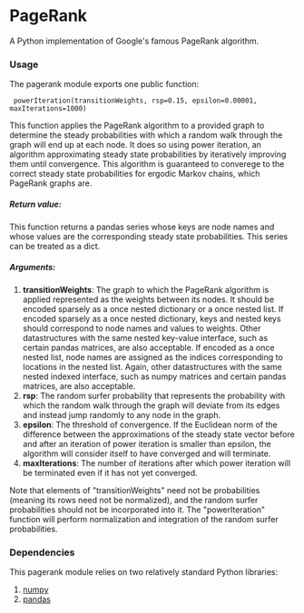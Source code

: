 # PageRank
A Python implementation of Google's famous PageRank algorithm.

### Usage

The pagerank module exports one public function:

     powerIteration(transitionWeights, rsp=0.15, epsilon=0.00001, maxIterations=1000)
     
This function applies the PageRank algorithm to a provided graph to determine the steady probabilities with which a random walk through the graph will end up at each node. It does so using power iteration, an algorithm approximating steady state probabilities by iteratively improving them until convergence. This algorithm is guaranteed to converege to the correct steady state probabilities for ergodic Markov chains, which PageRank graphs are.

##### Return value:

This function returns a pandas series whose keys are node names and whose values are the corresponding steady state probabilities. This series can be treated as a dict.
  
##### Arguments:

1.  **transitionWeights**: The graph to which the PageRank algorithm is applied represented as the weights between its nodes. It should be encoded sparsely as a once nested dictionary or a once nested list. If encoded sparsely as a once nested dictionary, keys and nested keys should correspond to node names and values to weights. Other datastructures with the same nested key-value interface, such as certain pandas matrices, are also acceptable. If encoded as a once nested list, node names are assigned as the indices corresponding to locations in the nested list. Again, other datastructures with the same nested indexed interface, such as numpy matrices and certain pandas matrices, are also acceptable.
2.  **rsp**: The random surfer probability that represents the probability with which the random walk through the graph will deviate from its edges and instead jump randomly to any node in the graph. 
3.  **epsilon**: The threshold of convergence. If the Euclidean norm of the difference between the approximations of the steady state vector before and after an iteration of power iteration is smaller than epsilon, the algorithm will consider itself to have converged and will terminate.
4.  **maxIterations**: The number of iterations after which power iteration will be terminated even if it has not yet converged.

Note that elements of "transitionWeights" need not be probabilities (meaning its rows need not be normalized), and the random surfer probabilities should not be incorporated into it. The "powerIteration" function will perform normalization and integration of the random surfer probabilities.

### Dependencies

This pagerank module relies on two relatively standard Python libraries:

1.  [numpy](http://www.numpy.org/) 
2.  [pandas](http://pandas.pydata.org/)
